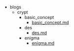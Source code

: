- blogs
	- crypt
		- basic_concept
			- [basic_concept.md](blogs/crypt/basic_concept/basic_concept.md)
		- des
			- [des.md](blogs/crypt/des/des.md)
		- enigma
			- [enigma.md](blogs/crypt/enigma/enigma.md)
